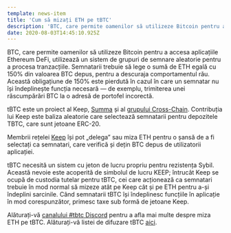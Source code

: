 ```yaml
---
template: news-item
title: 'Cum să mizați ETH pe tBTC'
description: 'BTC, care permite oamenilor să utilizeze Bitcoin pentru a accesa aplicațiile Ethereum DeFi, utilizează un sistem de grupuri de semnare…'
date: 2020-08-03T14:45:10.925Z
---
```

<!---
#  translator: gyushanya85#1185

#  url: https://medium.com/@gyugyusha737/cum-s%C4%83-miza%C8%9Bi-eth-pe-tbtc-fd29d9043b67

#  submission url: https://discordapp.com/channels/590951101600235531/701767679102550016/749634647926898898

----------

translated title: How to bet ETH on tBTC
match with: How to Stake ETH on tBTC
confidence (0-1): 0.7916666666666666

-->
BTC, care permite oamenilor să utilizeze Bitcoin pentru a accesa aplicațiile Ethereum DeFi, utilizează un sistem de grupuri de semnare aleatorie pentru a procesa tranzacțiile. Semnatarii trebuie să lege o sumă de ETH egală cu 150% din valoarea BTC depus, pentru a descuraja comportamentul rău. Această obligațiune de 150% este pierdută în cazul în care un semnatar nu își îndeplinește funcția necesară — de exemplu, trimiterea unei răscumpărări BTC la o adresă de portofel incorectă.

tBTC este un proiect al Keep, [Summa](http://summa.one/) și al [grupului Cross-Chain](https://crosschain.group/). Contribuția lui Keep este baliza aleatorie care selectează semnatarii pentru depozitele TBTC, care sunt jetoane ERC-20.

Membrii rețelei [Keep](https://keep.network/) își pot „delega” sau miza ETH pentru o șansă de a fi selectați ca semnatari, care verifică și dețin BTC depus de utilizatorii aplicației.

tBTC necesită un sistem cu jeton de lucru propriu pentru rezistența Sybil. Această nevoie este acoperită de simbolul de lucru KEEP; întrucât Keep se ocupă de custodia tutelar pentru tBTC, cei care acționează ca semnatari trebuie în mod normal să mizeze atât pe Keep cât și pe ETH pentru a-și îndeplini sarcinile. Când semnatarii tBTC își îndeplinesc funcțiile în aplicație în mod corespunzător, primesc taxe sub formă de jetoane Keep.

Alăturați-vă [canalului #tbtc Discord](https://discord.com/invite/wYezN7v) pentru a afla mai multe despre miza ETH pe tBTC. Alăturați-vă listei de difuzare tBTC [aici](https://tbtc.network/#mailing-list).